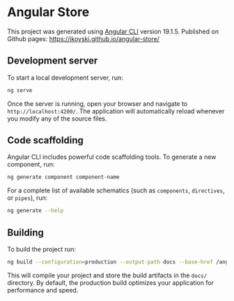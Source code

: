 # Angular Store

This project was generated using [Angular CLI](https://github.com/angular/angular-cli) version 19.1.5.
Published on Github pages: https://ikoyski.github.io/angular-store/

## Development server

To start a local development server, run:

```bash
ng serve
```

Once the server is running, open your browser and navigate to `http://localhost:4200/`. The application will automatically reload whenever you modify any of the source files.

## Code scaffolding

Angular CLI includes powerful code scaffolding tools. To generate a new component, run:

```bash
ng generate component component-name
```

For a complete list of available schematics (such as `components`, `directives`, or `pipes`), run:

```bash
ng generate --help
```

## Building

To build the project run:

```bash
ng build --configuration=production --output-path docs --base-href /angular-store/ && mv docs/browser/* docs/ && rmdir docs/browser && cp docs/index.html docs/404.html
```

This will compile your project and store the build artifacts in the `docs/` directory. By default, the production build optimizes your application for performance and speed.


